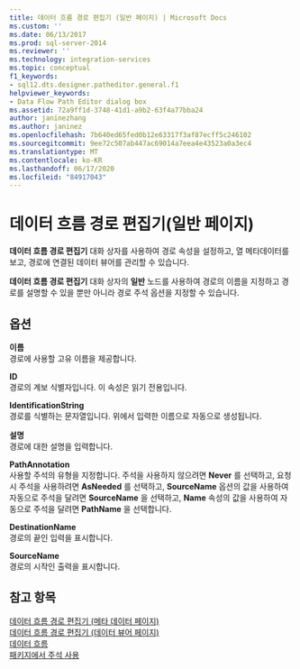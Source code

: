```yaml
---
title: 데이터 흐름 경로 편집기 (일반 페이지) | Microsoft Docs
ms.custom: ''
ms.date: 06/13/2017
ms.prod: sql-server-2014
ms.reviewer: ''
ms.technology: integration-services
ms.topic: conceptual
f1_keywords:
- sql12.dts.designer.patheditor.general.f1
helpviewer_keywords:
- Data Flow Path Editor dialog box
ms.assetid: 72a9ff1d-3748-41d1-a9b2-63f4a77bba24
author: janinezhang
ms.author: janinez
ms.openlocfilehash: 7b640ed65fed0b12e63317f3af87ecff5c246102
ms.sourcegitcommit: 9ee72c507ab447ac69014a7eea4e43523a0a3ec4
ms.translationtype: MT
ms.contentlocale: ko-KR
ms.lasthandoff: 06/17/2020
ms.locfileid: "84917043"
---
```

# <a name="data-flow-path-editor-general-page"></a>데이터 흐름 경로 편집기(일반 페이지)
  **데이터 흐름 경로 편집기** 대화 상자를 사용하여 경로 속성을 설정하고, 열 메타데이터를 보고, 경로에 연결된 데이터 뷰어를 관리할 수 있습니다.  
  
 **데이터 흐름 경로 편집기** 대화 상자의 **일반** 노드를 사용하여 경로의 이름을 지정하고 경로를 설명할 수 있을 뿐만 아니라 경로 주석 옵션을 지정할 수 있습니다.  
  
## <a name="options"></a>옵션  
 **이름**  
 경로에 사용할 고유 이름을 제공합니다.  
  
 **ID**  
 경로의 계보 식별자입니다. 이 속성은 읽기 전용입니다.  
  
 **IdentificationString**  
 경로를 식별하는 문자열입니다. 위에서 입력한 이름으로 자동으로 생성됩니다.  
  
 **설명**  
 경로에 대한 설명을 입력합니다.  
  
 **PathAnnotation**  
 사용할 주석의 유형을 지정합니다. 주석을 사용하지 않으려면 **Never** 를 선택하고, 요청 시 주석을 사용하려면 **AsNeeded** 를 선택하고, **SourceName** 옵션의 값을 사용하여 자동으로 주석을 달려면 **SourceName** 을 선택하고, **Name** 속성의 값을 사용하여 자동으로 주석을 달려면 **PathName** 을 선택합니다.  
  
 **DestinationName**  
 경로의 끝인 입력을 표시합니다.  
  
 **SourceName**  
 경로의 시작인 출력을 표시합니다.  
  
## <a name="see-also"></a>참고 항목  
 [데이터 흐름 경로 편집기 &#40;메타 데이터 페이지&#41;](../../2014/integration-services/data-flow-path-editor-metadata-page.md)   
 [데이터 흐름 경로 편집기 &#40;데이터 뷰어 페이지&#41;](../../2014/integration-services/data-flow-path-editor-data-viewers-page.md)   
 [데이터 흐름](data-flow/data-flow.md)   
 [패키지에서 주석 사용](use-annotations-in-packages.md)  
  
  
